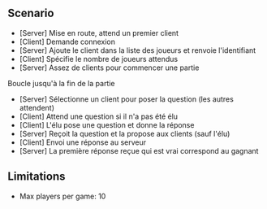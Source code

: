 Scenario
----------
* [Server] Mise en route, attend un premier client
* [Client] Demande connexion 
* [Server] Ajoute le client dans la liste des joueurs et renvoie l'identifiant
* [Client] Spécifie le nombre de joueurs attendus
* [Server] Assez de clients pour commencer une partie

Boucle jusqu'à la fin de la partie
* [Server] Sélectionne un client pour poser la question (les autres attendent)
* [Client] Attend une question si il n'a pas été élu
* [Client] L'élu pose une question et donne la réponse
* [Server] Reçoit la question et la propose aux clients (sauf l'élu)
* [Client] Envoi une réponse au serveur
* [Server] La première réponse reçue qui est vrai correspond au gagnant

Limitations
-------------
* Max players per game: 10
